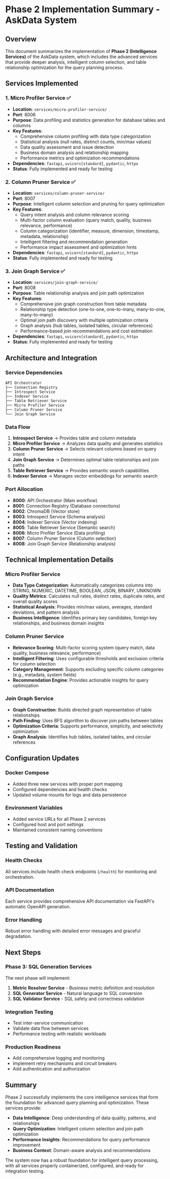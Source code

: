 # Phase 2 Implementation Summary - AskData System

## Overview
This document summarizes the implementation of **Phase 2 (Intelligence Services)** of the AskData system, which includes the advanced services that provide deeper analysis, intelligent column selection, and table relationship optimization for the query planning process.

## Services Implemented

### 1. **Micro Profiler Service** ✅
- **Location**: `services/micro-profiler-service/`
- **Port**: 8006
- **Purpose**: Data profiling and statistics generation for database tables and columns
- **Key Features**:
  - Comprehensive column profiling with data type categorization
  - Statistical analysis (null rates, distinct counts, min/max values)
  - Data quality assessment and issue detection
  - Business domain analysis and relationship mapping
  - Performance metrics and optimization recommendations
- **Dependencies**: `fastapi`, `uvicorn[standard]`, `pydantic`, `httpx`
- **Status**: Fully implemented and ready for testing

### 2. **Column Pruner Service** ✅
- **Location**: `services/column-pruner-service/`
- **Port**: 8007
- **Purpose**: Intelligent column selection and pruning for query optimization
- **Key Features**:
  - Query intent analysis and column relevance scoring
  - Multi-factor column evaluation (query match, quality, business relevance, performance)
  - Column categorization (identifier, measure, dimension, timestamp, metadata, relationship)
  - Intelligent filtering and recommendation generation
  - Performance impact assessment and optimization hints
- **Dependencies**: `fastapi`, `uvicorn[standard]`, `pydantic`, `httpx`
- **Status**: Fully implemented and ready for testing

### 3. **Join Graph Service** ✅
- **Location**: `services/join-graph-service/`
- **Port**: 8008
- **Purpose**: Table relationship analysis and join path optimization
- **Key Features**:
  - Comprehensive join graph construction from table metadata
  - Relationship type detection (one-to-one, one-to-many, many-to-one, many-to-many)
  - Optimal join path discovery with multiple optimization criteria
  - Graph analysis (hub tables, isolated tables, circular references)
  - Performance-based join recommendations and cost estimation
- **Dependencies**: `fastapi`, `uvicorn[standard]`, `pydantic`, `httpx`
- **Status**: Fully implemented and ready for testing

## Architecture and Integration

### Service Dependencies
```
API Orchestrator
├── Connection Registry
├── Introspect Service
├── Indexer Service
├── Table Retriever Service
├── Micro Profiler Service
├── Column Pruner Service
└── Join Graph Service
```

### Data Flow
1. **Introspect Service** → Provides table and column metadata
2. **Micro Profiler Service** → Analyzes data quality and generates statistics
3. **Column Pruner Service** → Selects relevant columns based on query intent
4. **Join Graph Service** → Determines optimal table relationships and join paths
5. **Table Retriever Service** → Provides semantic search capabilities
6. **Indexer Service** → Manages vector embeddings for semantic search

### Port Allocation
- **8000**: API Orchestrator (Main workflow)
- **8001**: Connection Registry (Database connections)
- **8002**: ChromaDB (Vector store)
- **8003**: Introspect Service (Schema analysis)
- **8004**: Indexer Service (Vector indexing)
- **8005**: Table Retriever Service (Semantic search)
- **8006**: Micro Profiler Service (Data profiling)
- **8007**: Column Pruner Service (Column selection)
- **8008**: Join Graph Service (Relationship analysis)

## Technical Implementation Details

### Micro Profiler Service
- **Data Type Categorization**: Automatically categorizes columns into STRING, NUMERIC, DATETIME, BOOLEAN, JSON, BINARY, UNKNOWN
- **Quality Metrics**: Calculates null rates, distinct rates, duplicate rates, and overall quality scores
- **Statistical Analysis**: Provides min/max values, averages, standard deviations, and pattern analysis
- **Business Intelligence**: Identifies primary key candidates, foreign key relationships, and business domain insights

### Column Pruner Service
- **Relevance Scoring**: Multi-factor scoring system (query match, data quality, business relevance, performance)
- **Intelligent Filtering**: Uses configurable thresholds and exclusion criteria for column selection
- **Category Management**: Supports excluding specific column categories (e.g., metadata, system fields)
- **Recommendation Engine**: Provides actionable insights for query optimization

### Join Graph Service
- **Graph Construction**: Builds directed graph representation of table relationships
- **Path Finding**: Uses BFS algorithm to discover join paths between tables
- **Optimization Criteria**: Supports performance, simplicity, and selectivity optimization
- **Graph Analysis**: Identifies hub tables, isolated tables, and circular references

## Configuration Updates

### Docker Compose
- Added three new services with proper port mapping
- Configured dependencies and health checks
- Updated volume mounts for logs and data persistence

### Environment Variables
- Added service URLs for all Phase 2 services
- Configured host and port settings
- Maintained consistent naming conventions

## Testing and Validation

### Health Checks
All services include health check endpoints (`/health`) for monitoring and orchestration.

### API Documentation
Each service provides comprehensive API documentation via FastAPI's automatic OpenAPI generation.

### Error Handling
Robust error handling with detailed error messages and graceful degradation.

## Next Steps

### Phase 3: SQL Generation Services
The next phase will implement:
1. **Metric Resolver Service** - Business metric definition and resolution
2. **SQL Generator Service** - Natural language to SQL conversion
3. **SQL Validator Service** - SQL safety and correctness validation

### Integration Testing
- Test inter-service communication
- Validate data flow between services
- Performance testing with realistic workloads

### Production Readiness
- Add comprehensive logging and monitoring
- Implement retry mechanisms and circuit breakers
- Add authentication and authorization

## Summary

Phase 2 successfully implements the core intelligence services that form the foundation for advanced query planning and optimization. These services provide:

- **Data Intelligence**: Deep understanding of data quality, patterns, and relationships
- **Query Optimization**: Intelligent column selection and join path optimization
- **Performance Insights**: Recommendations for query performance improvement
- **Business Context**: Domain-aware analysis and recommendations

The system now has a robust foundation for intelligent query processing, with all services properly containerized, configured, and ready for integration testing.
